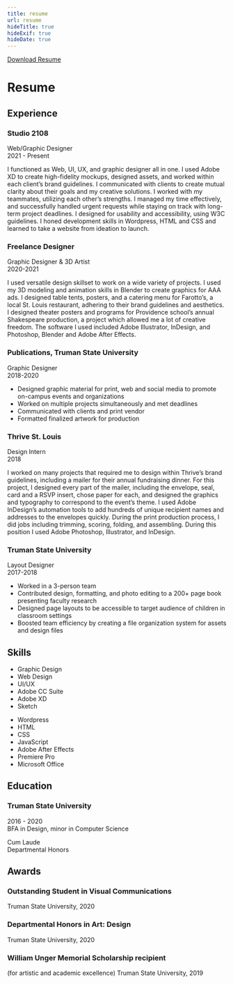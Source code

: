 ```yaml
---
title: resume
url: resume
hideTitle: true
hideExif: true
hideDate: true
---
```

<div class="button floating-button" style="margin-top: 10px;"><a href="/files/Rebecca-Comas-Resume-2023.pdf" target="_blank">Download Resume</a></div>

# Resume 

## Experience

<div class="flexy five-column-flex">
<div class="flexy-item">

### Studio 2108
Web/Graphic Designer </br>
2021 - Present

<div class="small-text">

I functioned as Web, UI, UX, and graphic designer
all in one. I used Adobe XD to create high-fidelity
mockups, designed assets, and worked within
each client’s brand guidelines. I communicated
with clients to create mutual clarity about their
goals and my creative solutions. I worked with
my teammates, utilizing each other’s strengths.
I managed my time effectively, and successfully
handled urgent requests while staying on track
with long-term project deadlines. I designed for
usability and accessibility, using W3C guidelines.
I honed development skills in Wordpress, HTML
and CSS and learned to take a website from
ideation to launch.

</div>

</div>

<div class="flexy-item">

### Freelance Designer
Graphic Designer & 3D Artist </br>
2020-2021

<div class="small-text">

I used versatile design skillset to work on a wide
variety of projects. I used my 3D modeling and
animation skills in Blender to create graphics
for AAA ads. I designed table tents, posters,
and a catering menu for Farotto’s, a local St.
Louis restaurant, adhering to their brand
guidelines and aesthetics. I designed theater
posters and programs for Providence school’s
annual Shakespeare production, a project
which allowed me a lot of creative freedom.
The software I used included Adobe Illustrator,
InDesign, and Photoshop, Blender and Adobe
After Effects.

</div>
</div>
<div class="flexy-item">

### Publications, Truman State University
Graphic Designer </br>
2018-2020

<div class="small-text">

- Designed graphic material for print, web and social media to promote on-campus events and organizations
- Worked on multiple projects simultaneously and met deadlines
- Communicated with clients and print vendor
- Formatted finalized artwork for production

</div>
</div>
<div class="flexy-item">

### Thrive St. Louis
Design Intern </br>
2018

<div class="small-text">

I worked on many projects that required me to
design within Thrive’s brand guidelines, including
a mailer for their annual fundraising dinner. For this
project, I designed every part of the mailer, including
the envelope, seal, card and a RSVP insert, chose
paper for each, and designed the graphics and
typography to correspond to the event’s theme.
I used Adobe InDesign’s automation tools to add
hundreds of unique recipient names and addresses
to the envelopes quickly. During the print production
process, I did jobs including trimming, scoring,
folding, and assembling. During this position I
used Adobe Photoshop, Illustrator, and InDesign.

</div>
</div>
<div class="flexy-item">

### Truman State University
Layout Designer </br>
2017-2018

<div class="small-text">

- Worked in a 3-person team
- Contributed design, formatting, and photo editing to a 200+ page book presenting faculty research
- Designed page layouts to be accessible to target audience of children in classroom settings
- Boosted team efficiency by creating a file organization system for assets and design files

</div>
</div>
</div>

<div class="flexy">

<div>

## Skills

<div class="flexy">

<div style="margin-bottom: 0px" class="flexy-item small-text">

- Graphic Design
- Web Design
- UI/UX
- Adobe CC Suite
- Adobe XD
- Sketch

</div>
<div class="flexy-item small-text">

- Wordpress
- HTML
- CSS
- JavaScript
- Adobe After Effects
- Premiere Pro
- Microsoft Office

</div>
</div>

</div>

<div class="flexy-item">

## Education

### Truman State University
2016 - 2020 </br>
BFA in Design, minor in Computer Science </br>
<div class="small-text">
Cum Laude </br>
Departmental Honors
</div>

</div>

<div class="flexy-item">

## Awards

### Outstanding Student in Visual Communications
Truman State University, 2020

### Departmental Honors in Art: Design
Truman State University, 2020

### William Unger Memorial Scholarship recipient
(for artistic and academic excellence)
Truman State University, 2019

</div>

</div>

